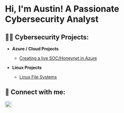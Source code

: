 <h1>Hi, I'm Austin! A Passionate Cybersecurity Analyst</h1>

<h2>👨‍💻 Cybersecurity Projects:</h2>

- <b>Azure / Cloud Projects</b>
  - [Creating a live SOC/Honeynet in Azure](https://github.com/austiniam/Cloud-SOC)

- <b>Linux Projects</b>
  - [Linux File Systems](https://github.com/austiniam/Linux-File-Permissions/blob/main/README.md)

<h2> 🤳 Connect with me:</h2>

[<img align="left" alt="JoshMadakor | LinkedIn" width="22px" src="https://cdn.jsdelivr.net/npm/simple-icons@v3/icons/linkedin.svg" />][linkedin]

[linkedin]: https://linkedin.com/in/austiniam
